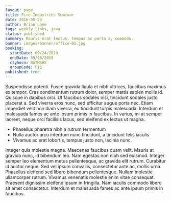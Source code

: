 ```yaml
---
layout: page
title: Fire Industries Seminar
date: 2016-05-24
author: Brian Lane
tags: weekly links, java
status: published
summary: Mauris erat lectus, tempus ac porta a, commodo.
banner: images/banner/office-01.jpg
booking:
  startDate: 09/24/2019
  endDate: 09/26/2019
  ctyhocn: BATMSHX
  groupCode: FIS
published: true
---
```

Suspendisse potenti. Fusce gravida ligula et nibh ultrices, faucibus maximus ex tempor. Cras condimentum rutrum dolor, semper mattis sapien mollis id. Quisque in dapibus orci. Ut faucibus sodales nisi, tincidunt sodales justo placerat a. Sed viverra eros nunc, sed efficitur augue porta nec. Etiam imperdiet velit non diam viverra, eu tincidunt turpis malesuada. Interdum et malesuada fames ac ante ipsum primis in faucibus. In varius, mi at semper laoreet, neque orci facilisis lacus, sed eleifend ex lectus ut magna.

* Phasellus pharetra nibh a rutrum fermentum
* Nulla auctor arcu interdum nunc tincidunt, a tincidunt felis iaculis
* Vivamus ac erat lobortis, tempus justo non, lacinia nunc.

Integer quis molestie magna. Maecenas faucibus quam velit. Mauris at gravida nunc, id bibendum leo. Nam egestas non nibh sed euismod. Integer semper leo elementum metus pellentesque, ac gravida elit rutrum. Curabitur id auctor neque. Sed vel ipsum convallis, consectetur ante ac, mollis urna. Phasellus eleifend sed libero bibendum pellentesque. Nullam molestie ullamcorper rutrum. Vivamus venenatis molestie enim vitae consequat. Praesent dignissim eleifend ipsum in fringilla. Nam iaculis commodo libero sit amet consectetur. Interdum et malesuada fames ac ante ipsum primis in faucibus.
